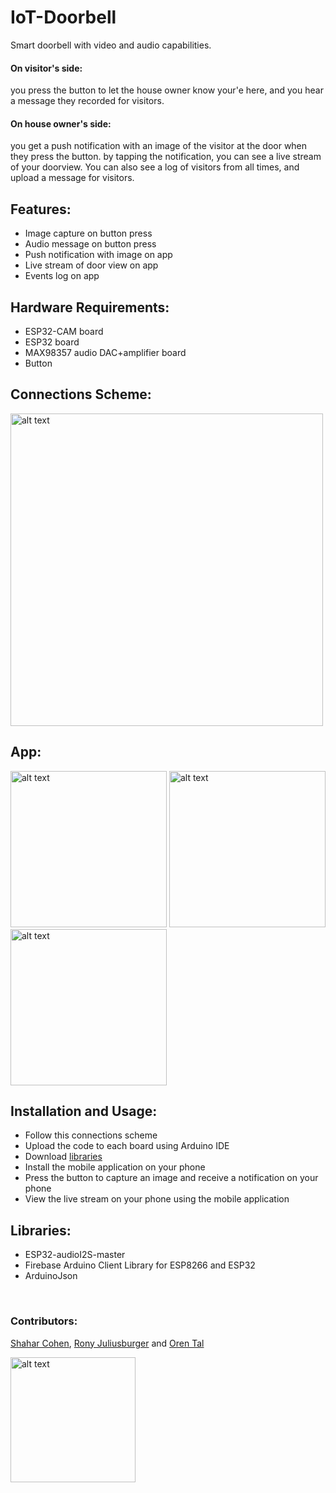 # IoT-Doorbell
Smart doorbell with video and audio capabilities.

#### On visitor's side:
you press the button to let the house owner know your'e here, and you hear a message they recorded for visitors.
#### On house owner's side:
you get a push notification with an image of the visitor at the door when they press the button. by tapping the notification, you can see a live stream of your doorview. You can also see a log of visitors from all times, and upload a message for visitors.

## Features:
- Image capture on button press
- Audio message on button press
- Push notification with image on app
- Live stream of door view on app
- Events log on app

## Hardware Requirements:
- ESP32-CAM board
- ESP32 board
- MAX98357 audio DAC+amplifier board
- Button

## Connections Scheme:

<img src="https://github.com/shaharcc/IoT-Doorbell/blob/master/images/scheme.jpg" alt="alt text" width="500">

## App:

<img src="https://github.com/shaharcc/IoT-Doorbell/blob/master/images/Home.jpg" alt="alt text" width="250"> <img src="https://github.com/shaharcc/IoT-Doorbell/blob/master/images/EventsLog.jpg" alt="alt text" width="250"> <img src="https://github.com/shaharcc/IoT-Doorbell/blob/master/images/Account.jpg" alt="alt text" width="250">

## Installation and Usage:
- Follow this connections scheme
- Upload the code to each board using Arduino IDE
- Download [libraries](#libraries)
- Install the mobile application on your phone
- Press the button to capture an image and receive a notification on your phone
- View the live stream on your phone using the mobile application

## Libraries:
- ESP32-audioI2S-master
- Firebase Arduino Client Library for ESP8266 and ESP32
- ArduinoJson

 <br />

### Contributors:
[Shahar Cohen](https://github.com/shaharcc), [Rony Juliusburger](https://github.com/ronyju) and [Oren Tal](https://github.com/oren-tal)


<img src="https://media.giphy.com/media/3rgXBrLlRs4ZlpnVDO/giphy.gif" alt="alt text" width="200">

